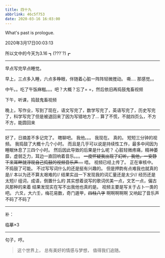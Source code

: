 ```yaml
---
title: 四十九
abbrlink: 46c5f753
date: 2020-03-16 16:03:00
---
```

What's past is prologue.

<!--more-->2020年3月17日00:03:13
所以文中的今天为3.16
┓(???`?)┏


----------
早点写完早点睡觉。

早上，三点多入睡，六点多睁眼，伴随着心脏一阵阵轻微搅动。
嘶....
那感觉。。

中午。。吃了午饭麻糍。。。吧？大概？忘了= =，然后依旧再捣鼓鬼畜视频

下午，听课，捣鼓鬼畜视频

晚上，写作业，写到了现在，语文写完了，数学写完了，英语写完了，历史写完了，科学写完了但是被退回来了因为写错地方了...
算了不慌，不就四页么，不方不方，能圆回来


----------
好了，日摘差不多记完了。
瞎聊吧。
我他。。。
我现在。
真的。
短短三分钟的视频。
我捣鼓了大概十几个小时。
而且是几乎可以说是持续性工作，最多中间因为睡眠休息了三四个小时。
然后因此导致的后果是什么呢？
心脏轻微疼痛，精神萎靡，虚弱乏力，耳边一直回响着音乐。。。
~~一度怀疑我出现了幻听，我他，一安静下来耳畔就浮现自己捣鼓的视频音乐声....~~
唔。
视频已经上传了。
正在审核中。
不捣鼓了可能。
不过写写词什么的还是挺有兴趣的。
但是押韵有点难我也就真的是//
本以为还不算太艰难的//
结果实战一下发现我的词汇量还是太少//
经历还是太短//
组词，成语，倒置什么的
其实想着说写的歌词优美一点，文艺一点，偏古风那种的来着
结果发现实在写不出我他也真的是。
视频主要是写关于占卜一类的吧。
六爻，大六壬，梅花易数，奇门遁甲，~~四柱八字~~
啊啊啊啊啊
又响起了音乐声
不码了不码了


----------
补：

临摹×3

----------
句子，哼。

> 这个世界上，
> 总有美好的情感与梦想，
> 值得我们追随。

